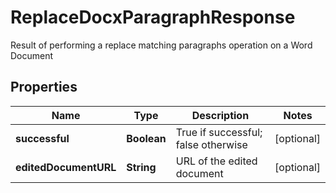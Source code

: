 

# ReplaceDocxParagraphResponse

Result of performing a replace matching paragraphs operation on a Word Document
## Properties

Name | Type | Description | Notes
------------ | ------------- | ------------- | -------------
**successful** | **Boolean** | True if successful; false otherwise |  [optional]
**editedDocumentURL** | **String** | URL of the edited document |  [optional]



